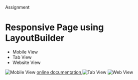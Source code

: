 Assignment
# Responsive Page using LayoutBuilder
- Mobile View
- Tab View
- Website View
  
![Mobile View](https://github.com/user-attachments/assets/082203c9-37e0-4b85-930f-2bc07e0307e4)
[online documentation](https://docs.flutter.dev/),![Tab View](https://github.com/user-attachments/assets/719cf9a9-0850-461a-8f1d-c9012e1f9ac0)
![Web View](https://github.com/user-attachments/assets/ef0bacc0-94e3-4fd0-b3e7-51c9bda6a200)

